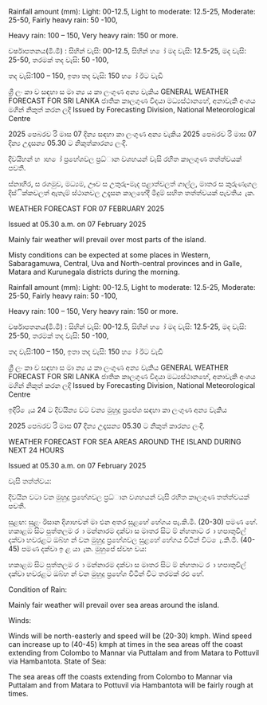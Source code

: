 Rainfall amount (mm): Light: 00-12.5, Light to moderate: 12.5-25, Moderate: 25-50, Fairly heavy rain: 50 -100,

Heavy rain: 100 – 150, Very heavy rain: 150 or more.

වර්ෂාපතනය(මි.මී) : සිහින් වැසි: 00-12.5, සිහින් හ ෝ මද වැසි: 12.5-25, මද වැසි: 25-50, තරමක් තද වැසි: 50 -100,

තද වැසි:100 – 150, ඉතා තද වැසි: 150 හ ෝ ඊට වැඩි

ශ්‍රී ලං කා ව සඳහා ස මා න්‍ය ය කා ලංගුණ අන්‍ය වැකිය GENERAL WEATHER FORECAST FOR SRI LANKA ජාතික කාලගුණ විදයා මධ්‍යස්ථානහේ, අනාවැකි අංශය මගින් නිකුත් කරන ලදි Issued by Forecasting Division, National Meteorological Centre

2025 පෙබරව රි මාස 07 දින්‍ය සඳහා කා ලංගුණ අන්‍ය වැකිය 2025 පෙබරව රි මාස 07 දින්‍ය උදෑසන්‍ය 05.30 ට නිකුත්කාරන්‍ය ලංදි.

දිවයිහන් හ ාහ ෝ ප්‍රහේශවල ප්‍රධ්‍ාන වශහයන් වැසි රහිත කාලගුණ තත්ත්වයක් පවතී.

ස්නාහිර, ස රගමුව, මධ්‍යම, ඌව ස උතුරු-මැද පළාත්වලත් ගාල්ල, මාතර ස කුරුණෑගල දිස්ික්කවලත් ඇතැම් ස්ථානවල උදෑසන කාලහේදී මීදුම් සහිත තත්ත්වයක් පැවතිය ැක.

WEATHER FORECAST FOR 07 FEBRUARY 2025

Issued at 05.30 a.m. on 07 February 2025

Mainly fair weather will prevail over most parts of the island.

Misty conditions can be expected at some places in Western, Sabaragamuwa, Central, Uva and North-central provinces and in Galle, Matara and Kurunegala districts during the morning.

Rainfall amount (mm): Light: 00-12.5, Light to moderate: 12.5-25, Moderate: 25-50, Fairly heavy rain: 50 -100,

Heavy rain: 100 – 150, Very heavy rain: 150 or more.

වර්ෂාපතනය(මි.මී) : සිහින් වැසි: 00-12.5, සිහින් හ ෝ මද වැසි: 12.5-25, මද වැසි: 25-50, තරමක් තද වැසි: 50 -100,

තද වැසි:100 – 150, ඉතා තද වැසි: 150 හ ෝ ඊට වැඩි

ශ්‍රී ලං කා ව සඳහා ස මා න්‍ය ය කා ලංගුණ අන්‍ය වැකිය GENERAL WEATHER FORECAST FOR SRI LANKA ජාතික කාලගුණ විදයා මධ්‍යස්ථානහේ, අනාවැකි අංශය මගින් නිකුත් කරන ලදි Issued by Forecasting Division, National Meteorological Centre

ඉදිරි ෙැය 24 ට දිවයින්‍ය වට වන්‍ය මුහුදු ප්‍රපේශ සඳහා කා ලංගුණ අන්‍ය වැකිය

2025 පෙබරව රි මාස 07 දින්‍ය උදෑසන්‍ය 05.30 ට නිකුත් කාරන්‍ය ලංදි.

WEATHER FORECAST FOR SEA AREAS AROUND THE ISLAND DURING NEXT 24 HOURS

Issued at 05.30 a.m. on 07 February 2025

වැසි තත්ත්වය:

දිවයින වටා වන මුහුදු ප්‍රහේශවල ප්‍රධ්‍ාන වශහයන් වැසි රහිත කාලගුණ තත්ත්වයක් පවතී.

සුළඟ: සුළං ඊසාන දිශාහවන් මා එන අතර සුළහේ හේගය පැ.කි.මී. (20-30) පමණ හේ. හකාළඹ සිට පුත්තලම ර ා මන්නාරම දක්වා ස මාතර සිට ම් න්හතාට ර ා හපාතුවිල් දක්වා හවරළට ඔබ්හ න් වන මුහුදු ප්‍රහේශවල සුළහේ හේගය විටින් විට ෙැ.කි.මී. (40-45) පමණ දක්වා ඉ ළ යා ැක. මුහුපේ ස්වභ වය:

හකාළඹ සිට පුත්තලම ර ා මන්නාරම දක්වා ස මාතර සිට ම් න්හතාට ර ා හපාතුවිල් දක්වා හවරළට ඔබ්හ න් වන මුහුදු ප්‍රහේශ විටින් විට තරමක් රළු හේ.

Condition of Rain:

Mainly fair weather will prevail over sea areas around the island.

Winds:

Winds will be north-easterly and speed will be (20-30) kmph. Wind speed can increase up to (40-45) kmph at times in the sea areas off the coast extending from Colombo to Mannar via Puttalam and from Matara to Pottuvil via Hambantota. State of Sea:

The sea areas off the coasts extending from Colombo to Mannar via Puttalam and from Matara to Pottuvil via Hambantota will be fairly rough at times.